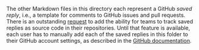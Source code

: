 The other Markdown files in this directory each represent a GitHub *saved
reply*, i.e., a template for comments to GitHub issues and pull requests. There
is an outstanding [request][1] to add the ability for teams to track saved
replies as source code in their repositories. Until that feature is available,
each user has to manually add each of the saved replies in this folder to their
GitHub account settings, as described in the [GitHub documentation][2].

[1]: https://github.com/orgs/community/discussions/4974

[2]: https://docs.github.com/en/get-started/writing-on-github/working-with-saved-replies
